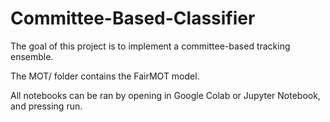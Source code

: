 # Committee-Based-Classifier
The goal of this project is to implement a committee-based tracking ensemble.

The MOT/ folder contains the FairMOT model. 

All notebooks can be ran by opening in Google Colab or Jupyter Notebook, and pressing run. 
